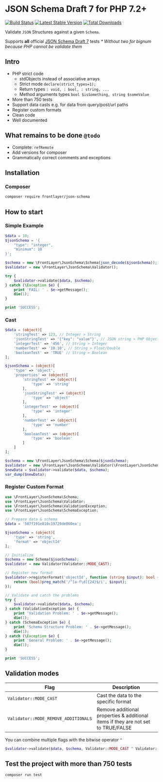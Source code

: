 # JSON Schema Draft 7 for PHP 7.2+

[![Build Status](https://travis-ci.org/frontlayer/json-schema.svg?branch=master)](https://travis-ci.org/frontlayer/json-schema)
[![Latest Stable Version](https://poser.pugx.org/frontlayer/json-schema/v/stable.png)](https://packagist.org/packages/frontlayer/json-schema)
[![Total Downloads](https://poser.pugx.org/frontlayer/json-schema/downloads.png)](https://packagist.org/packages/frontlayer/json-schema)

Validate `JSON` Structures against a given `Schema`.

Supports **all** official [JSON Schema Draft 7](https://github.com/json-schema-org/JSON-Schema-Test-Suite/tree/master/tests/draft7) tests _* Without two for bignum because PHP cannot be validate them_

## Intro
- PHP strict code
    - stdObjects instead of associative arrays
    - Strict mode `declare(strict_types=1);`
    - Return types `: void, : bool, : string, ...`
    - Method arguments types `bool $isSomething, string $someValue`
- More than 750 tests
- Support data casts e.g. for data from query/post/url paths
- Register custom formats
- Clean code
- Well documented

## What remains to be done `@todo`
- Complete: `refRemote`
- Add versions for composer
- Grammatically correct comments and exceptions

## Installation

### Composer

```bash
composer require frontlayer/json-schema
```

## How to start

### Simple Example

```php
$data = 10;
$jsonSchema = '{
    "type": "integer",
    "minimum": 10
}';

$schema = new \FrontLayer\JsonSchema\Schema(json_decode($jsonSchema));
$validator = new \FrontLayer\JsonSchema\Validator();

try {
    $validator->validate($data, $schema);
} catch (\Exception $e) {
    print 'FAIL: ' . $e->getMessage();
    die(1);
}

print 'SUCCESS';
```

### Cast
```php
$data = (object)[
    'stringTest' => 123, // Integer > String
    'jsonStringTest' => '{"key": "value"}', // JSON string > PHP Object
    'integerTest' => '456', // String > Integer
    'numberTest' => '10.10', // String > Float/Double
    'booleanTest' => 'TRUE' // String > Boolean
];

$jsonSchema = (object)[
    'type' => 'object',
    'properties' => (object)[
        'stringTest' => (object)[
            'type' => 'string'
        ],
        'jsonStringTest' => (object)[
            'type' => 'object'
        ],
        'integerTest' => (object)[
            'type' => 'integer'
        ],
        'numberTest' => (object)[
            'type' => 'number'
        ],
        'booleanTest' => (object)[
            'type' => 'boolean'
        ]
    ]
];

$schema = new \FrontLayer\JsonSchema\Schema($jsonSchema);
$validator = new \FrontLayer\JsonSchema\Validator(\FrontLayer\JsonSchema\Validator::MODE_CAST);
$newData = $validator->validate($data, $schema);
var_dump($newData);
```

### Register Custom Format
```php
use \FrontLayer\JsonSchema\Schema;
use \FrontLayer\JsonSchema\Validator;
use \FrontLayer\JsonSchema\ValidationException;
use \FrontLayer\JsonSchema\SchemaException;

// Prepare data & schema
$data = '507f191e810c19729de860ea';

$jsonSchema = (object)[
    'type' => 'string',
    'format' => 'objectId'
];

// Initialize
$schema = new Schema($jsonSchema);
$validator = new Validator(Validator::MODE_CAST);

// Register new format
$validator->registerFormat('objectId', function (string $input): bool {
    return (bool)preg_match('/^[a-f\d]{24}$/i', $input);
});

// Validate and catch the problems
try {
    $validator->validate($data, $schema);
} catch (ValidationException $e) {
    print 'Validation Problem: ' . $e->getMessage();
    die(1);
} catch (SchemaException $e) {
    print 'Schema Structure Problem: ' . $e->getMessage();
    die(1);
} catch (\Exception $e) {
    print 'General Problem: ' . $e->getMessage();
    die(1);
}

print 'SUCCESS';
```

## Validation modes
| Flag | Description |
|------|-------------|
| `Validator::MODE_CAST` | Cast the data to the specific format |
| `Validator::MODE_REMOVE_ADDITIONALS` | Remove additional properties & additional items if they are not set to TRUE/FALSE |

You can combine multiple flags with the bitwise operator `^`
```php
$validator->validate($data, $schema, Validator::MODE_CAST ^ Validator::MODE_REMOVE_ADDITIONALS)
```

## Test the project with more than 750 tests

```bash
composer run test
```

